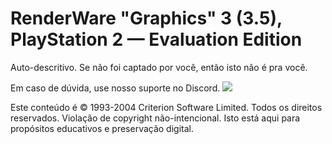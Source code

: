 # RenderWare "Graphics" 3 (3.5), PlayStation 2 — Evaluation Edition
Auto-descritivo. Se não foi captado por você, então isto não é pra você.

Em caso de dúvida, use nosso suporte no Discord.
[![](https://discordapp.com/api/guilds/349379672351571969/embed.png?style=banner1)](https://discord.gg/vUnjgYD)

Este conteúdo é © 1993-2004 Criterion Software Limited. Todos os direitos reservados.
Violação de copyright não-intencional. Isto está aqui para propósitos educativos e preservação digital.
